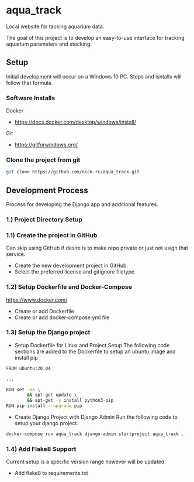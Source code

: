 # aqua_track
Local website for tacking aquarium data.

The goal of this project is to develop an easy-to-use interface for tracking aquarium parameters and stocking. 

## Setup
Initial development will occur on a Windows 10 PC. Steps and isntalls will follow that formula.

### Software Installs
Docker
- https://docs.docker.com/desktop/windows/install/

Git
- https://gitforwindows.org/


### Clone the project from git
```bash
git clone https://github.com/nick-rc/aqua_track.git
```

## Development Process
Process for developing the Django app and additional features.

### 1.) Project Directory Setup
### 1.1) Create the project in GitHub
Can skip using GitHub if desire is to make repo private or just not usign that service.
- Create the new development project in GitHub. 
- Select the preferred license and gitignore filetype

### 1.2) Setup Dockerfile and Docker-Compose
https://www.docker.com/
- Create or add Dockerfile
- Create or add docker-compose.yml file

### 1.3) Setup the Django project
- Setup Dockerfile for Linux and Project Setup
The following code sections are added to the Dockerfile to setup an ubuntu image and install pip

```bash
FROM ubuntu:20.04

...

RUN set -xe \
        && apt-get update \
        && apt-get -y install python3-pip
RUN pip install --upgrade pip
```
- Create Django Project with Django Admin
Run the following code to setup your django project.
```bash
docker-compose run aqua_track django-admin startproject aqua_track .
```

### 1.4) Add Flake8 Support
Current setup is a specific version range however will be updated.
- Add flake8 to requirements.txt

